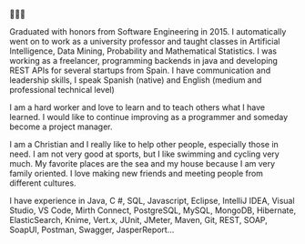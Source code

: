 :rocket::rocket::rocket:

Graduated with honors from Software Engineering in 2015. I automatically went on to work as a university professor and taught classes in Artificial Intelligence, Data Mining, Probability and Mathematical Statistics. I was working as a freelancer, programming backends in java and developing REST APIs for several startups from Spain. I have communication and leadership skills, I speak Spanish (native) and English (medium and professional technical level) 

I am a hard worker and love to learn and to teach others what I have learned. I would like to continue improving as a programmer and someday become a project manager.

I am a Christian and I really like to help other people, especially those in need. I am not very good at sports, but I like swimming and cycling very much. My favorite places are the sea and my house because I am very family oriented. I love making new friends and meeting people from different cultures.

I have experience in Java, C #, SQL, Javascript, Eclipse, IntelliJ IDEA, Visual Studio, VS Code, Mirth Connect, PostgreSQL, MySQL, MongoDB, Hibernate, ElasticSearch, Knime, Vert.x, JUnit, JMeter, Maven, Git, REST, SOAP, SoapUI, Postman, Swagger, JasperReport...

<!--
**jgarciasm/jgarciasm** is a ✨ _special_ ✨ repository because its `README.md` (this file) appears on your GitHub profile.

Here are some ideas to get you started:

- 🔭 I’m currently working on ...
- 🌱 I’m currently learning ...
- 👯 I’m looking to collaborate on ...
- 🤔 I’m looking for help with ...
- 💬 Ask me about ...
- 📫 How to reach me: ...
- 😄 Pronouns: ...
- ⚡ Fun fact: ...
-->
